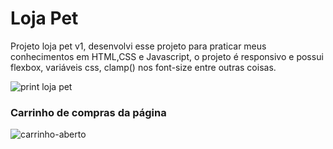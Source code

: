 # Loja Pet
Projeto loja pet v1, desenvolvi esse projeto para praticar meus conhecimentos em HTML,CSS e Javascript, o projeto é responsivo e possui
flexbox, variáveis css, clamp() nos font-size entre outras coisas.

![print loja pet](https://github.com/DevEdna/loja-pet/assets/117689166/c96379a9-1fe2-408f-b8f6-8598a744c636)

### Carrinho de compras da página
![carrinho-aberto](https://github.com/DevEdna/loja-pet/assets/117689166/ad9e0caa-230e-4c3f-9243-207e332e2986)
